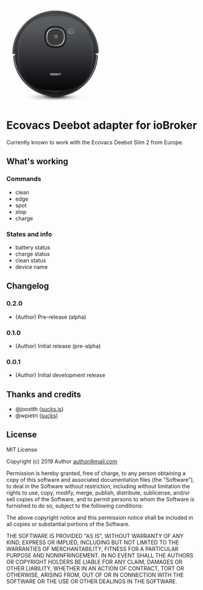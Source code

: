 ![Logo](admin/ecovacs-deebot.png)
# Ecovacs Deebot adapter for ioBroker

Currently known to work with the Ecovacs Deebot Slim 2 from Europe.

## What's working

### Commands

* clean
* edge
* spot
* stop
* charge

### States and info

* battery status
* charge status
* clean status
* device name

## Changelog

### 0.2.0
* (Author) Pre-release (alpha)

### 0.1.0
* (Author) Initial release (pre-alpha)

### 0.0.1
* (Author) Initial development release

## Thanks and credits
* @joostth ([sucks.js](https://github.com/joostth/sucks.js))
* @wpietri ([sucks](https://github.com/wpietri/sucks))

## License
MIT License

Copyright (c) 2019 Author <author@mail.com>

Permission is hereby granted, free of charge, to any person obtaining a copy
of this software and associated documentation files (the "Software"), to deal
in the Software without restriction, including without limitation the rights
to use, copy, modify, merge, publish, distribute, sublicense, and/or sell
copies of the Software, and to permit persons to whom the Software is
furnished to do so, subject to the following conditions:

The above copyright notice and this permission notice shall be included in all
copies or substantial portions of the Software.

THE SOFTWARE IS PROVIDED "AS IS", WITHOUT WARRANTY OF ANY KIND, EXPRESS OR
IMPLIED, INCLUDING BUT NOT LIMITED TO THE WARRANTIES OF MERCHANTABILITY,
FITNESS FOR A PARTICULAR PURPOSE AND NONINFRINGEMENT. IN NO EVENT SHALL THE
AUTHORS OR COPYRIGHT HOLDERS BE LIABLE FOR ANY CLAIM, DAMAGES OR OTHER
LIABILITY, WHETHER IN AN ACTION OF CONTRACT, TORT OR OTHERWISE, ARISING FROM,
OUT OF OR IN CONNECTION WITH THE SOFTWARE OR THE USE OR OTHER DEALINGS IN THE
SOFTWARE.